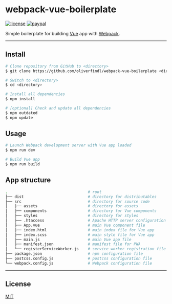 # webpack-vue-boilerplate

[![license](https://img.shields.io/github/license/oliverfindl/webpack-vue-boilerplate.svg?style=flat)][mit]
[![paypal](https://img.shields.io/badge/donate-paypal-blue.svg?colorB=0070ba&style=flat)](https://paypal.me/oliverfindl)

Simple boilerplate for building [Vue](https://github.com/vuejs/vue) app with [Webpack](https://github.com/webpack/webpack).

---

## Install

```bash
# Clone repository from GitHub to <directory>
$ git clone https://github.com/oliverfindl/webpack-vue-boilerplate <directory>

# Switch to <directory>
$ cd <directory>

# Install all dependencies
$ npm install

# [optional] Check and update all dependencies
$ npm outdated
$ npm update
```

## Usage

```bash
# Launch Webpack development server with Vue app loaded
$ npm run dev

# Build Vue app
$ npm run build
```

## App structure

```bash
.                                   # root
├── dist                            # directory for distributables
├── src                             # directory for source code
│   ├── assets                      # directory for assets
│   ├── components                  # directory for Vue components
│   ├── styles                      # directory for styles
│   ├── .htaccess                   # Apache HTTP server configuration file
│   ├── App.vue                     # main Vue component file
│   ├── index.html                  # main index file for Vue app
│   ├── index.scss                  # main style file for Vue app
│   ├── main.js                     # main Vue app file
│   ├── manifest.json               # manifest file for PWA
│   └── registerServiceWorker.js    # service worker registration file for PWA
├── package.json                    # npm configuration file
├── postcss.config.js               # postcss configuration file
└── webpack.config.js               # Webpack configuration file
```

---

## License

[MIT][mit]

[mit]: https://opensource.org/licenses/MIT

